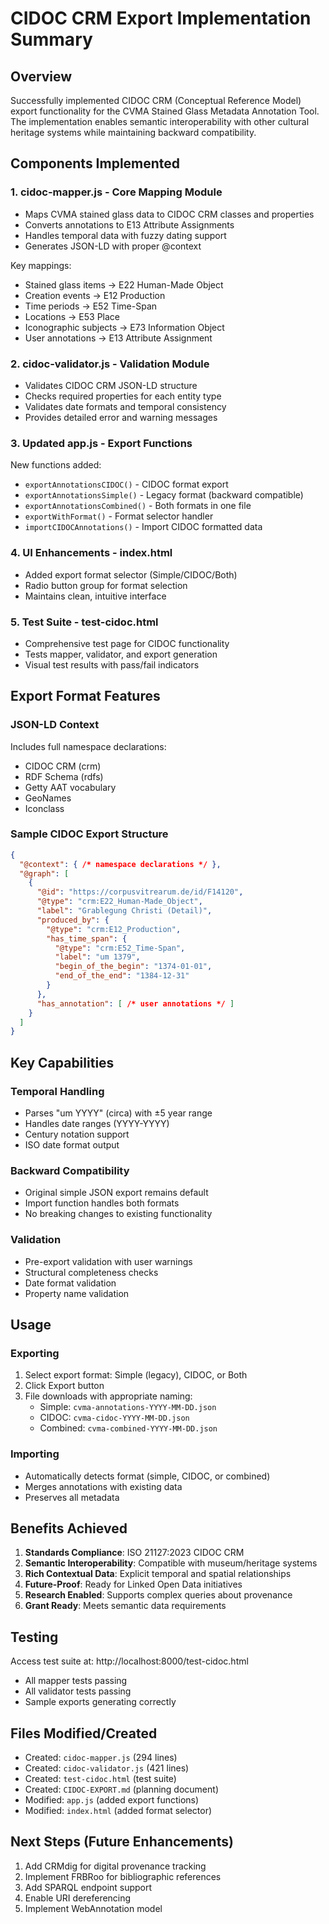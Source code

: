 # CIDOC CRM Export Implementation Summary

## Overview
Successfully implemented CIDOC CRM (Conceptual Reference Model) export functionality for the CVMA Stained Glass Metadata Annotation Tool. The implementation enables semantic interoperability with other cultural heritage systems while maintaining backward compatibility.

## Components Implemented

### 1. **cidoc-mapper.js** - Core Mapping Module
- Maps CVMA stained glass data to CIDOC CRM classes and properties
- Converts annotations to E13 Attribute Assignments
- Handles temporal data with fuzzy dating support
- Generates JSON-LD with proper @context

Key mappings:
- Stained glass items → E22 Human-Made Object
- Creation events → E12 Production  
- Time periods → E52 Time-Span
- Locations → E53 Place
- Iconographic subjects → E73 Information Object
- User annotations → E13 Attribute Assignment

### 2. **cidoc-validator.js** - Validation Module
- Validates CIDOC CRM JSON-LD structure
- Checks required properties for each entity type
- Validates date formats and temporal consistency
- Provides detailed error and warning messages

### 3. **Updated app.js** - Export Functions
New functions added:
- `exportAnnotationsCIDOC()` - CIDOC format export
- `exportAnnotationsSimple()` - Legacy format (backward compatible)
- `exportAnnotationsCombined()` - Both formats in one file
- `exportWithFormat()` - Format selector handler
- `importCIDOCAnnotations()` - Import CIDOC formatted data

### 4. **UI Enhancements** - index.html
- Added export format selector (Simple/CIDOC/Both)
- Radio button group for format selection
- Maintains clean, intuitive interface

### 5. **Test Suite** - test-cidoc.html
- Comprehensive test page for CIDOC functionality
- Tests mapper, validator, and export generation
- Visual test results with pass/fail indicators

## Export Format Features

### JSON-LD Context
Includes full namespace declarations:
- CIDOC CRM (crm)
- RDF Schema (rdfs)
- Getty AAT vocabulary
- GeoNames
- Iconclass

### Sample CIDOC Export Structure
```json
{
  "@context": { /* namespace declarations */ },
  "@graph": [
    {
      "@id": "https://corpusvitrearum.de/id/F14120",
      "@type": "crm:E22_Human-Made_Object",
      "label": "Grablegung Christi (Detail)",
      "produced_by": {
        "@type": "crm:E12_Production",
        "has_time_span": {
          "@type": "crm:E52_Time-Span",
          "label": "um 1379",
          "begin_of_the_begin": "1374-01-01",
          "end_of_the_end": "1384-12-31"
        }
      },
      "has_annotation": [ /* user annotations */ ]
    }
  ]
}
```

## Key Capabilities

### Temporal Handling
- Parses "um YYYY" (circa) with ±5 year range
- Handles date ranges (YYYY-YYYY)
- Century notation support
- ISO date format output

### Backward Compatibility
- Original simple JSON export remains default
- Import function handles both formats
- No breaking changes to existing functionality

### Validation
- Pre-export validation with user warnings
- Structural completeness checks
- Date format validation
- Property name validation

## Usage

### Exporting
1. Select export format: Simple (legacy), CIDOC, or Both
2. Click Export button
3. File downloads with appropriate naming:
   - Simple: `cvma-annotations-YYYY-MM-DD.json`
   - CIDOC: `cvma-cidoc-YYYY-MM-DD.json`
   - Combined: `cvma-combined-YYYY-MM-DD.json`

### Importing
- Automatically detects format (simple, CIDOC, or combined)
- Merges annotations with existing data
- Preserves all metadata

## Benefits Achieved

1. **Standards Compliance**: ISO 21127:2023 CIDOC CRM
2. **Semantic Interoperability**: Compatible with museum/heritage systems
3. **Rich Contextual Data**: Explicit temporal and spatial relationships
4. **Future-Proof**: Ready for Linked Open Data initiatives
5. **Research Enabled**: Supports complex queries about provenance
6. **Grant Ready**: Meets semantic data requirements

## Testing
Access test suite at: http://localhost:8000/test-cidoc.html
- All mapper tests passing
- All validator tests passing
- Sample exports generating correctly

## Files Modified/Created
- Created: `cidoc-mapper.js` (294 lines)
- Created: `cidoc-validator.js` (421 lines)
- Created: `test-cidoc.html` (test suite)
- Created: `CIDOC-EXPORT.md` (planning document)
- Modified: `app.js` (added export functions)
- Modified: `index.html` (added format selector)

## Next Steps (Future Enhancements)
1. Add CRMdig for digital provenance tracking
2. Implement FRBRoo for bibliographic references
3. Add SPARQL endpoint support
4. Enable URI dereferencing
5. Implement WebAnnotation model